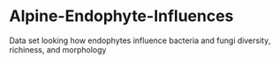 # Alpine-Endophyte-Influences

Data set looking how endophytes influence bacteria and fungi diversity, richiness, and morphology
